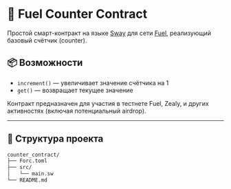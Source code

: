 # 🔢 Fuel Counter Contract

Простой смарт-контракт на языке [Sway](https://fuellabs.github.io/sway) для сети [Fuel](https://fuel.network/), реализующий базовый счётчик (counter).

## 📦 Возможности

- `increment()` — увеличивает значение счётчика на 1
- `get()` — возвращает текущее значение

Контракт предназначен для участия в тестнете Fuel, Zealy, и других активностях (включая потенциальный airdrop).

---

## 📁 Структура проекта

```bash
counter_contract/
├── Forc.toml
├── src/
│   └── main.sw
└── README.md
